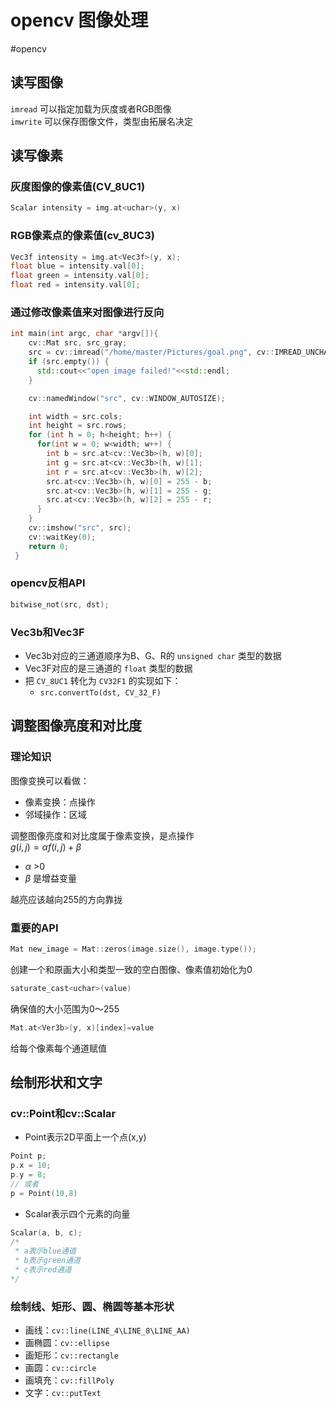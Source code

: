 # opencv 图像处理
#opencv 

## 读写图像
`imread` 可以指定加载为灰度或者RGB图像  
`imwrite` 可以保存图像文件，类型由拓展名决定


## 读写像素
### 灰度图像的像素值(CV_8UC1)
```c++
Scalar intensity = img.at<uchar>(y, x)
```

### RGB像素点的像素值(cv_8UC3)
```c++
Vec3f intensity = img.at<Vec3f>(y, x);
float blue = intensity.val[0];
float green = intensity.val[0];
float red = intensity.val[0];
```

### 通过修改像素值来对图像进行反向
```c++
int main(int argc, char *argv[]){
    cv::Mat src, src_gray;
    src = cv::imread("/home/master/Pictures/goal.png", cv::IMREAD_UNCHANGED);
    if (src.empty()) {
      std::cout<<"open image failed!"<<std::endl;
    }

    cv::namedWindow("src", cv::WINDOW_AUTOSIZE);

    int width = src.cols;
    int height = src.rows;
    for (int h = 0; h<height; h++) {
      for(int w = 0; w<width; w++) {
        int b = src.at<cv::Vec3b>(h, w)[0];
        int g = src.at<cv::Vec3b>(h, w)[1];
        int r = src.at<cv::Vec3b>(h, w)[2];
        src.at<cv::Vec3b>(h, w)[0] = 255 - b;
        src.at<cv::Vec3b>(h, w)[1] = 255 - g;
        src.at<cv::Vec3b>(h, w)[2] = 255 - r;
      }
    }
    cv::imshow("src", src);
    cv::waitKey(0);
    return 0;
 }
```

### opencv反相API
```c++
bitwise_not(src, dst);
```

### Vec3b和Vec3F
+ Vec3b对应的三通道顺序为B、G、R的 `unsigned char` 类型的数据
+ Vec3F对应的是三通道的 `float` 类型的数据
+ 把 `CV_8UC1` 转化为 `CV32F1` 的实现如下：
	+ `src.convertTo(dst, CV_32_F)`


## 调整图像亮度和对比度
### 理论知识
图像变换可以看做：
+ 像素变换：点操作
+ 邻域操作：区域

调整图像亮度和对比度属于像素变换，是点操作  
$g(i,j)=\alpha f(i,j)+\beta$
+ $\alpha$ >0
+ $\beta$ 是增益变量

越亮应该越向255的方向靠拢
### 重要的API
```c++
Mat new_image = Mat::zeros(image.size(), image.type());
```
创建一个和原画大小和类型一致的空白图像、像素值初始化为0
```c++
saturate_cast<uchar>(value)
```
确保值的大小范围为0～255
```c++
Mat.at<Ver3b>(y, x)[index]=value
```
给每个像素每个通道赋值

## 绘制形状和文字
### cv::Point和cv::Scalar
+ Point表示2D平面上一个点(x,y)
```c++
Point p;
p.x = 10;
p.y = 8;
// 或者
p = Point(10,8)
```
+ Scalar表示四个元素的向量
```c++
Scalar(a, b, c);
/* 
 * a表示blue通道
 * b表示green通道
 * c表示red通道
*/
```
### 绘制线、矩形、圆、椭圆等基本形状
+ 画线：`cv::line(LINE_4\LINE_8\LINE_AA)`
+ 画椭圆：`cv::ellipse`
+ 画矩形：`cv::rectangle`
+ 画圆：`cv::circle`
+ 画填充：`cv::fillPoly`
+ 文字：`cv::putText`



